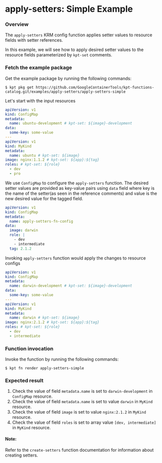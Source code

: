 # apply-setters: Simple Example

### Overview

The `apply-setters` KRM config function applies setter values to resource fields
with setter references.

In this example, we will see how to apply desired setter values to the 
resource fields parameterized by `kpt-set` comments.

### Fetch the example package

Get the example package by running the following commands:

```shell
$ kpt pkg get https://github.com/GoogleContainerTools/kpt-functions-catalog.git/examples/apply-setters/apply-setters-simple
```

Let's start with the input resources

```yaml
apiVersion: v1
kind: ConfigMap
metadata:
  name: ubuntu-development # kpt-set: ${image}-development
data:
  some-key: some-value
---
apiVersion: v1
kind: MyKind
metadata:
  name: ubuntu # kpt-set: ${image}
image: nginx:1.1.2 # kpt-set: ${app}:${tag}
roles: # kpt-set: ${role}
  - dev
  - pro
```

We use `ConfigMap` to configure the `apply-setters` function. The desired
setter values are provided as key-value pairs using `data` field where key is
the name of the setter(as seen in the reference comments) and value is the new
desired value for the tagged field.

```yaml
apiVersion: v1
kind: ConfigMap
metadata:
  name: apply-setters-fn-config
data:
  image: darwin
  role: |
    - dev
    - intermediate
  tag: 2.1.2
```

Invoking `apply-setters` function would apply the changes to resource configs

```yaml
apiVersion: v1
kind: ConfigMap
metadata:
  name: darwin-development # kpt-set: ${image}-development
data:
  some-key: some-value
---
apiVersion: v1
kind: MyKind
metadata:
  name: darwin # kpt-set: ${image}
image: nginx:2.1.2 # kpt-set: ${app}:${tag}
roles: # kpt-set: ${role}
  - dev
  - intermediate
```

### Function invocation

Invoke the function by running the following commands:

```shell
$ kpt fn render apply-setters-simple
```

### Expected result

1. Check the value of field `metadata.name` is set to `darwin-development` in `ConfigMap` resource.
2. Check the value of field `metadata.name` is set to value `darwin` in `MyKind` resource.
3. Check the value of field `image` is set to value `nginx:2.1.2` in `MyKind` resource.
4. Check the value of field `roles` is set to array value `[dev, intermediate]` in `MyKind` resource.

#### Note:

Refer to the `create-setters` function documentation for information about creating setters.
